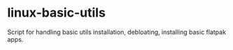 # linux-basic-utils
Script for handling basic utils installation, debloating, installing basic flatpak apps.
